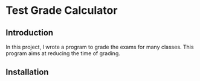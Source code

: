# Test Grade Calculator

## Introduction 

In this project, I wrote a program to grade the exams for many classes. 
This program aims at reducing the time of grading. 

## Installation
 
 
